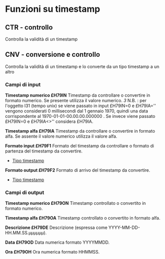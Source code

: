 
# Funzioni su timestamp
## CTR - controllo 
 Controlla la validità di un timestamp
## CNV - conversione e controllo 
 Controlla la validità di un timestamp e lo converte da un tipo timestamp a un altro

### Campi di input  
**Timestamp numerico  £H79IN**
 Timestamp da controllare o convertire in formato numerico.
 Se presente utilizza il valore numerico.
_3_ N.B. :  per l'oggetto I31 (tempo unix) se viene passato in input £H79IN=0 e £H79IA=''
 vengono considerati 0 millisecondi dal 1 gennaio 1970, quindi una data corrispondente al
 1970-01-01-00.00.00.000000 .
 Se invece viene passato £H79IN=0 e £H79IA<>'' considera £H79IA.

**Timestamp alfa      £H79IA**
 Timestamp da controllare o convertire in formato alfa.
 Se assente il valore numerico utilizza il valore alfa.

**Formato input       £H79F1**
 Formato del timestamp da controllare o formato di partenza del timestamp da convertire.
- [Tipo timestamp](Sorgenti/DOC/OG/V2/TI_I3)

**Formato output      £H79F2**
 Formato di arrivo del timestamp da convertire.
- [Tipo timestamp](Sorgenti/DOC/OG/V2/TI_I3)

### Campi di output  
**Timestamp numerico £H79ON**
 Timestamp controllato o convertito in formato numerico.

**Timestamp alfa £H79OA**
 Timestamp controllato o convertito in formato alfa.

**Descrizione £H79DE**
 Descrizione (espressa come YYYY-MM-DD-HH.MM.SS.µµµµµµ).

**Data £H79OD**
 Data numerica formato YYYYMMDD.

**Ora  £H79OH**
 Ora numerica formato HHMMSS.
